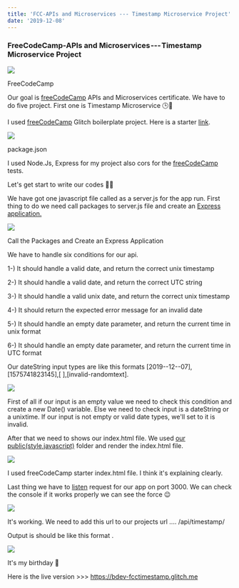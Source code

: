 ```yaml
---
title: 'FCC-APIs and Microservices --- Timestamp Microservice Project'
date: '2019-12-08'
---
```

### FreeCodeCamp-APIs and Microservices --- Timestamp Microservice Project

![](https://cdn-images-1.medium.com/max/800/1*83jSovab7wOQQq-MJDuRgQ.jpeg)

FreeCodeCamp

Our goal is [freeCodeCamp](https://medium.com/u/8b318225c16a) APIs and Microservices certificate. We have to do five project. First one is Timestamp Microservice 🕒🚀

I used [freeCodeCamp](https://medium.com/u/8b318225c16a) Glitch boilerplate project. Here is a starter [link](https://glitch.com/edit/#!/remix/clone-from-repo?REPO_URL=https://github.com/freeCodeCamp/boilerplate-project-timestamp/).

![](https://cdn-images-1.medium.com/max/800/1*oV14CM6kSwxPaL_Sfds4FQ.png)

package.json

I used Node.Js, Express for my project also cors for the [freeCodeCamp](https://medium.com/u/8b318225c16a) tests.

Let's get start to write our codes 👨‍💻

We have got one javascript file called as a server.js for the app run. First thing to do we need call packages to server.js file and create an [Express application.](http://expressjs.com/en/4x/api.html)

![](https://cdn-images-1.medium.com/max/800/1*1vkaNEHvyIRHn_saso5xGQ.png)

Call the Packages and Create an Express Application

We have to handle six conditions for our api.

1-) It should handle a valid date, and return the correct unix timestamp

2-) It should handle a valid date, and return the correct UTC string

3-) It should handle a valid unix date, and return the correct unix timestamp

4-) It should return the expected error message for an invalid date

5-) It should handle an empty date parameter, and return the current time in unix format

6-) It should handle an empty date parameter, and return the current time in UTC format

Our dateString input types are like this formats [2019--12--07],[1575741823145],[ ],[invalid-randomtext].

![](https://cdn-images-1.medium.com/max/800/1*_ZqB3NR17GVuwVoBZWCGdA.png)

First of all if our input is an empty value we need to check this condition and create a new Date() variable. Else we need to check input is a dateString or a unixtime. If our input is not empty or valid date types, we'll set to it is invalid.

After that we need to shows our index.html file. We used [our public(style,javascript)](https://expressjs.com/en/starter/static-files.html) folder and render the index.html file.

![](https://cdn-images-1.medium.com/max/800/1*Ig-v2GSG298_DaN_DEs34Q.png)

I used freeCodeCamp starter index.html file. I think it's explaining clearly.

Last thing we have to [listen](https://expressjs.com/en/starter/hello-world.html) request for our app on port 3000. We can check the console if it works properly we can see the force 😉

![](https://cdn-images-1.medium.com/max/800/1*AbxCwqUGP_je4MGjB5B9Eg.png)

It's working. We need to add this url to our projects url .... /api/timestamp/

Output is should be like this format .

![](https://cdn-images-1.medium.com/max/800/1*0prwJ2sIcn2Q25mMw5uJ_Q.png)

It's my birthday 👅

Here is the live version >>> <https://bdev-fcctimestamp.glitch.me>